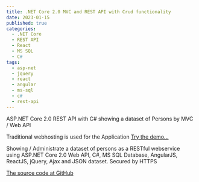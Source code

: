 ```yaml
---
title: .NET Core 2.0 MVC and REST API with Crud functionality
date: 2023-01-15
published: true
categories:
  - .NET Core
  - REST API
  - React
  - MS SQL
  - C#
tags:
  - asp-net
  - jquery
  - react
  - angular
  - ms-sql
  - c#
  - rest-api
---
```


ASP.NET Core 2.0 REST API with C# showing a dataset of Persons by MVC / Web API

Traditional webhosting is used for the Application 
<a href="https://persons.api.core.persteenolsen.com" target="_blank" title="Show persons as a webservice">Try the demo...</a>

<p>Showing / Administrate a dataset of persons as a RESTful webservice using ASP.NET Core 2.0 Web API, C#, MS SQL Database, AngularJS, ReactJS, jQuery, Ajax and JSON dataset. Secured by HTTPS</p>


<a href="https://github.com/persteenolsen/core-two-zero-js" target="_blank">The source code at GitHub</a>

